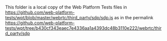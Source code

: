 This folder is a local copy of the Web Platform Tests files in
https://github.com/web-platform-tests/wpt/blob/master/webrtc/third_party/sdp/sdp.js <!-- nocheck -->
as in the permalink
https://github.com/web-platform-tests/wpt/tree/b430cf343eaec7e4336aa1a4393dc48b3110e222/webrtc/third_party/sdp
